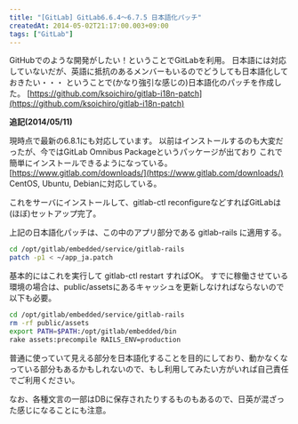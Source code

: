```yaml
---
title: "[GitLab] GitLab6.6.4〜6.7.5 日本語化パッチ"
createdAt: 2014-05-02T21:17:00.003+09:00
tags: ["GitLab"]
---
```

GitHubでのような開発がしたい！ということでGitLabを利用。
日本語には対応していないだが、英語に抵抗のあるメンバーもいるのでどうしても日本語化しておきたい・・・
ということで(かなり強引な感じの)日本語化のパッチを作成した。
[https://github.com/ksoichiro/gitlab-i18n-patch](https://github.com/ksoichiro/gitlab-i18n-patch)
<!--more-->
**追記(2014/05/11)**

現時点で最新の6.8.1にも対応しています。
以前はインストールするのも大変だったが、今ではGitLab Omnibus Packageというパッケージが出ており
これで簡単にインストールできるようになっている。
[https://www.gitlab.com/downloads/](https://www.gitlab.com/downloads/)
CentOS, Ubuntu, Debianに対応している。

これをサーバにインストールして、gitlab-ctl reconfigureなどすればGitLabは(ほぼ)セットアップ完了。

上記の日本語化パッチは、この中のアプリ部分である gitlab-rails に適用する。

```sh
cd /opt/gitlab/embedded/service/gitlab-rails
patch -p1 < ~/app_ja.patch
```

基本的にはこれを実行して gitlab-ctl restart すればOK。
すでに稼働させている環境の場合は、public/assetsにあるキャッシュを更新しなければならないので以下も必要。

```sh
cd /opt/gitlab/embedded/service/gitlab-rails
rm -rf public/assets
export PATH=$PATH:/opt/gitlab/embedded/bin
rake assets:precompile RAILS_ENV=production
```

普通に使っていて見える部分を日本語化することを目的にしており、動かなくなっている部分もあるかもしれないので、もし利用してみたい方がいれば自己責任でご利用ください。

なお、各種文言の一部はDBに保存されたりするものもあるので、日英が混ざった感じになることにも注意。
